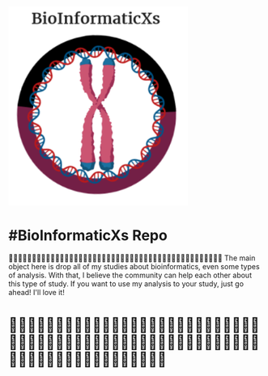    ![BioInformaticXs](images/Simbol2.PNG)
   
# #BioInformaticXs Repo #

🧬🧬🧬🧬🧬🧬🧬🧬🧬🧬🧬🧬🧬🧬🧬🧬🧬🧬🧬🧬🧬🧬🧬🧬🧬🧬🧬🧬🧬🧬🧬🧬🧬🧬🧬🧬🧬🧬🧬🧬🧬🧬🧬🧬🧬🧬
The main object here is drop all of my studies about bioinformatics, even some types of analysis. With that, I believe the community can help each other about this type of study. If you want to use my analysis to your study, just go ahead! I'll love it!
# 🧬🧬🧬🧬🧬🧬🧬🧬🧬🧬🧬🧬🧬🧬🧬🧬🧬🧬🧬🧬🧬🧬🧬🧬🧬🧬🧬🧬🧬🧬🧬🧬🧬🧬🧬🧬🧬🧬🧬🧬🧬🧬🧬🧬🧬🧬🧬🧬🧬🧬🧬🧬🧬🧬🧬🧬🧬🧬🧬🧬🧬🧬🧬🧬🧬🧬🧬🧬🧬🧬🧬
